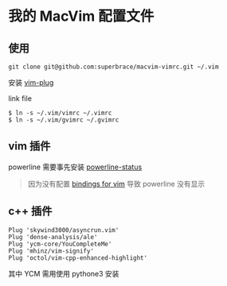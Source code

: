 # 我的 MacVim 配置文件

## 使用

```shell
git clone git@github.com:superbrace/macvim-vimrc.git ~/.vim
```

安装 [vim-plug](https://github.com/junegunn/vim-plug)

link file
```shell
$ ln -s ~/.vim/vimrc ~/.vimrc
$ ln -s ~/.vim/gvimrc ~/.gvimrc
```
## vim 插件

powerline 需要事先安装 [powerline-status](https://pypi.org/project/powerline-status/)
> 因为没有配置 [bindings for vim](https://stackoverflow.com/questions/47402481/powerline-not-work-in-vim) 导致 powerline 没有显示

## c++ 插件

```shell
Plug 'skywind3000/asyncrun.vim'
Plug 'dense-analysis/ale'
Plug 'ycm-core/YouCompleteMe'
Plug 'mhinz/vim-signify'
Plug 'octol/vim-cpp-enhanced-highlight'
```

其中 YCM 需用使用 pythone3 安装
